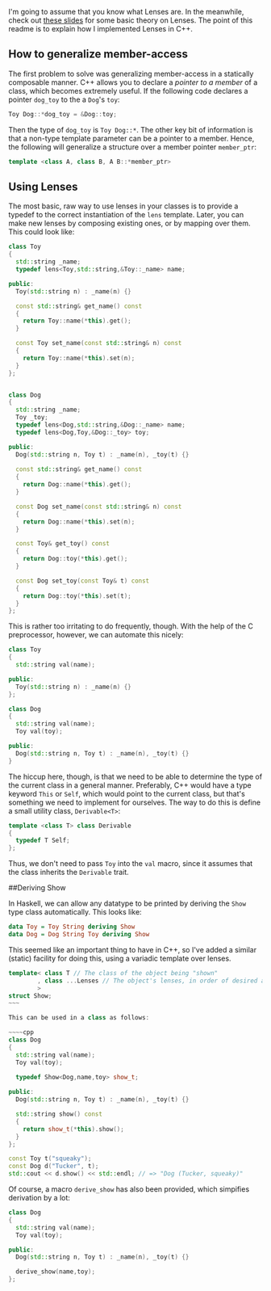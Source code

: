 I'm going to assume that you know what Lenses are. In the meanwhile, check out 
[these slides](http://twanvl.nl/files/lenses-talk-2011-05-17.pdf) for some 
basic theory on Lenses. The point of this readme is to explain how I 
implemented Lenses in C++.

## How to generalize member-access

The first problem to solve was generalizing member-access in a
statically composable manner. C++ allows you to declare a *pointer to a
member* of a class, which becomes extremely useful. If the following
code declares a pointer `dog_toy` to the a `Dog`'s `toy`:

````cpp
Toy Dog::*dog_toy = &Dog::toy;
````

Then the type of `dog_toy` is `Toy Dog::*`. The other key bit of
information is that a non-type template parameter can be a pointer to a
member. Hence, the following will generalize a structure over a
member pointer `member_ptr`:

````cpp
template <class A, class B, A B::*member_ptr>
````


## Using Lenses

The most basic, raw way to use lenses in your classes is to provide a
typedef to the correct instantiation of the `lens` template. Later, you
can make new lenses by composing existing ones, or by mapping over them.
This could look like:

~~~~cpp
class Toy
{
  std::string _name;
  typedef lens<Toy,std::string,&Toy::_name> name;

public:
  Toy(std::string n) : _name(n) {}

  const std::string& get_name() const
  {
    return Toy::name(*this).get();
  }

  const Toy set_name(const std::string& n) const
  {
    return Toy::name(*this).set(n);
  }
};


class Dog
{
  std::string _name;
  Toy _toy;
  typedef lens<Dog,std::string,&Dog::_name> name;
  typedef lens<Dog,Toy,&Dog::_toy> toy;

public:
  Dog(std::string n, Toy t) : _name(n), _toy(t) {}
  
  const std::string& get_name() const
  {
    return Dog::name(*this).get();
  }

  const Dog set_name(const std::string& n) const
  {
    return Dog::name(*this).set(n);
  }

  const Toy& get_toy() const
  {
    return Dog::toy(*this).get();
  }

  const Dog set_toy(const Toy& t) const
  {
    return Dog::toy(*this).set(t);
  }
};

~~~~

This is rather too irritating to do frequently, though. With the help of
the C preprocessor, however, we can automate this nicely:


~~~~cpp
class Toy
{
  std::string val(name);

public:
  Toy(std::string n) : _name(n) {}
};

class Dog
{
  std::string val(name);
  Toy val(toy);

public:
  Dog(std::string n, Toy t) : _name(n), _toy(t) {}
}
~~~~

The hiccup here, though, is that we need to be able to determine the
type of the current class in a general manner. Preferably, C++ would
have a type keyword `This` or `Self`, which would point to the current
class, but that's something we need to implement for ourselves. The way
to do this is define a small utility class, `Derivable<T>`:

~~~~cpp
template <class T> class Derivable
{
  typedef T Self;
};
~~~~

Thus, we don't need to pass `Toy` into the `val` macro, since it assumes
that the class inherits the `Derivable` trait.


##Deriving Show

In Haskell, we can allow any datatype to be printed by deriving the
`Show` type class automatically. This looks like:

~~~~haskell
data Toy = Toy String deriving Show
data Dog = Dog String Toy deriving Show
~~~~

This seemed like an important thing to have in C++, so I've added a
similar (static) facility for doing this, using a variadic template over
lenses.

~~~~cpp
template< class T // The class of the object being "shown"
        , class ...Lenses // The object's lenses, in order of desired appearance
        >
struct Show;
~~~

This can be used in a class as follows:

~~~~cpp
class Dog
{
  std::string val(name);
  Toy val(toy);
  
  typedef Show<Dog,name,toy> show_t;

public:
  Dog(std::string n, Toy t) : _name(n), _toy(t) {}

  std::string show() const
  {
    return show_t(*this).show();
  }
};

const Toy t("squeaky");
const Dog d("Tucker", t);
std::cout << d.show() << std::endl; // => "Dog (Tucker, squeaky)"
~~~~

Of course, a macro `derive_show` has also been provided, which
simpifies derivation by a lot:

~~~~cpp
class Dog
{
  std::string val(name);
  Toy val(toy);

public:
  Dog(std::string n, Toy t) : _name(n), _toy(t) {}

  derive_show(name,toy);
};
~~~~
